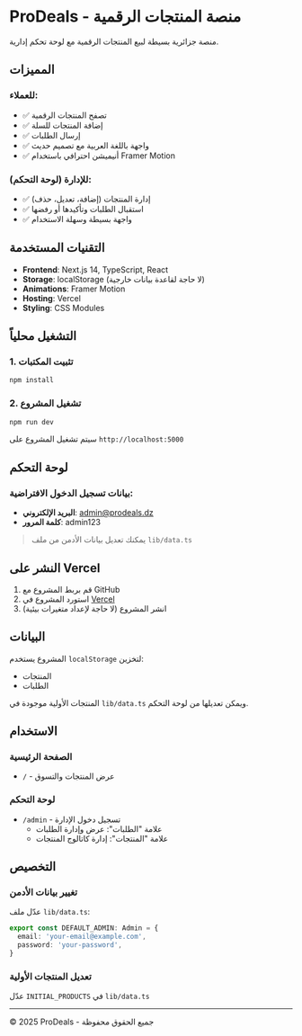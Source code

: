 # ProDeals - منصة المنتجات الرقمية

منصة جزائرية بسيطة لبيع المنتجات الرقمية مع لوحة تحكم إدارية.

## المميزات

### للعملاء:
- ✅ تصفح المنتجات الرقمية
- ✅ إضافة المنتجات للسلة
- ✅ إرسال الطلبات
- ✅ واجهة باللغة العربية مع تصميم حديث
- ✅ أنيميشن احترافي باستخدام Framer Motion

### للإدارة (لوحة التحكم):
- ✅ إدارة المنتجات (إضافة، تعديل، حذف)
- ✅ استقبال الطلبات وتأكيدها أو رفضها
- ✅ واجهة بسيطة وسهلة الاستخدام

## التقنيات المستخدمة

- **Frontend**: Next.js 14, TypeScript, React
- **Storage**: localStorage (لا حاجة لقاعدة بيانات خارجية)
- **Animations**: Framer Motion
- **Hosting**: Vercel
- **Styling**: CSS Modules

## التشغيل محلياً

### 1. تثبيت المكتبات

```bash
npm install
```

### 2. تشغيل المشروع

```bash
npm run dev
```

سيتم تشغيل المشروع على `http://localhost:5000`

## لوحة التحكم

### بيانات تسجيل الدخول الافتراضية:
- **البريد الإلكتروني**: admin@prodeals.dz
- **كلمة المرور**: admin123

> يمكنك تعديل بيانات الأدمن من ملف `lib/data.ts`

## النشر على Vercel

1. قم بربط المشروع مع GitHub
2. استورد المشروع في [Vercel](https://vercel.com)
3. انشر المشروع (لا حاجة لإعداد متغيرات بيئية)

## البيانات

المشروع يستخدم `localStorage` لتخزين:
- المنتجات
- الطلبات

المنتجات الأولية موجودة في `lib/data.ts` ويمكن تعديلها من لوحة التحكم.

## الاستخدام

### الصفحة الرئيسية
- `/` - عرض المنتجات والتسوق

### لوحة التحكم
- `/admin` - تسجيل دخول الإدارة
  - علامة "الطلبات": عرض وإدارة الطلبات
  - علامة "المنتجات": إدارة كاتالوج المنتجات

## التخصيص

### تغيير بيانات الأدمن
عدّل ملف `lib/data.ts`:

```typescript
export const DEFAULT_ADMIN: Admin = {
  email: 'your-email@example.com',
  password: 'your-password',
}
```

### تعديل المنتجات الأولية
عدّل `INITIAL_PRODUCTS` في `lib/data.ts`

---

© 2025 ProDeals - جميع الحقوق محفوظة

